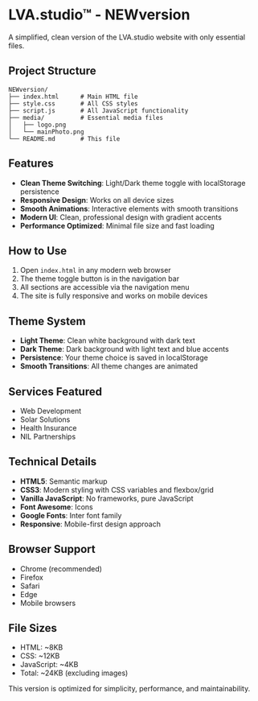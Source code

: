 # LVA.studio™ - NEWversion

A simplified, clean version of the LVA.studio website with only essential files.

## Project Structure

```
NEWversion/
├── index.html      # Main HTML file
├── style.css       # All CSS styles
├── script.js       # All JavaScript functionality
├── media/          # Essential media files
│   ├── logo.png
│   └── mainPhoto.png
└── README.md       # This file
```

## Features

- **Clean Theme Switching**: Light/Dark theme toggle with localStorage persistence
- **Responsive Design**: Works on all device sizes
- **Smooth Animations**: Interactive elements with smooth transitions
- **Modern UI**: Clean, professional design with gradient accents
- **Performance Optimized**: Minimal file size and fast loading

## How to Use

1. Open `index.html` in any modern web browser
2. The theme toggle button is in the navigation bar
3. All sections are accessible via the navigation menu
4. The site is fully responsive and works on mobile devices

## Theme System

- **Light Theme**: Clean white background with dark text
- **Dark Theme**: Dark background with light text and blue accents
- **Persistence**: Your theme choice is saved in localStorage
- **Smooth Transitions**: All theme changes are animated

## Services Featured

- Web Development
- Solar Solutions  
- Health Insurance
- NIL Partnerships

## Technical Details

- **HTML5**: Semantic markup
- **CSS3**: Modern styling with CSS variables and flexbox/grid
- **Vanilla JavaScript**: No frameworks, pure JavaScript
- **Font Awesome**: Icons
- **Google Fonts**: Inter font family
- **Responsive**: Mobile-first design approach

## Browser Support

- Chrome (recommended)
- Firefox
- Safari
- Edge
- Mobile browsers

## File Sizes

- HTML: ~8KB
- CSS: ~12KB
- JavaScript: ~4KB
- Total: ~24KB (excluding images)

This version is optimized for simplicity, performance, and maintainability. 